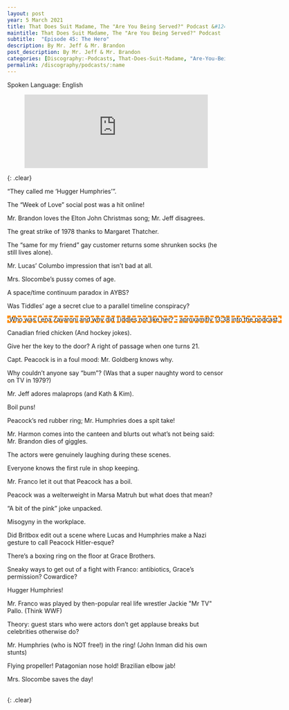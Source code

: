 ```yaml
---
layout: post
year: 5 March 2021
title: That Does Suit Madame, The "Are You Being Served?" Podcast &#124; 5 March 2021
maintitle: That Does Suit Madame, The "Are You Being Served?" Podcast
subtitle:  "Episode 45: The Hero"
description: By Mr. Jeff & Mr. Brandon
post_description: By Mr. Jeff & Mr. Brandon
categories: [Discography:-Podcasts, That-Does-Suit-Madame, "Are-You-Being-Served?", OnThisDay5March]
permalink: /discography/podcasts/:name
---
```


<p>Spoken Language: English</p>

<figure class="fig3">
<iframe src="https://www.listennotes.com/podcasts/that-does-suit/episode-45-the-hero-hLHUt7VZAka/embed/" height="170px" width="100%" style="width: 1px; min-width: 100%;" loading="lazy" frameborder="0" scrolling="no"></iframe>
</figure>

{: .clear}

“They called me ‘Hugger Humphries’”.

The “Week of Love” social post was a hit online!

Mr. Brandon loves the Elton John Christmas song; Mr. Jeff disagrees.

The great strike of 1978 thanks to Margaret Thatcher.

The “same for my friend” gay customer returns some shrunken socks (he still lives alone).

Mr. Lucas’ Columbo impression that isn’t bad at all.

Mrs. Slocombe’s pussy comes of age.

A space/time continuum paradox in AYBS?

Was Tiddles’ age a secret clue to a parallel timeline conspiracy?

<p style="outline: 4px dashed darkorange; outline-offset: -4px;width: max-content;padding: 0 5px;">Who was Lena Zavaroni and why did Tiddles not like her? - aproxamitly 13:38 into the podcast.</p>

Canadian fried chicken (And hockey jokes).

Give her the key to the door? A right of passage when one turns 21.

Capt. Peacock is in a foul mood: Mr. Goldberg knows why.

Why couldn’t anyone say “bum”? (Was that a super naughty word to censor on TV in 1979?)

Mr. Jeff adores malaprops (and Kath & Kim).

Boil puns!

Peacock’s red rubber ring; Mr. Humphries does a spit take!

Mr. Harmon comes into the canteen and blurts out what’s not being said: Mr. Brandon dies of giggles.

The actors were genuinely laughing during these scenes.

Everyone knows the first rule in shop keeping.

Mr. Franco let it out that Peacock has a boil.

Peacock was a welterweight in Marsa Matruh but what does that mean?

“A bit of the pink” joke unpacked.

Misogyny in the workplace.

Did Britbox edit out a scene where Lucas and Humphries make a Nazi gesture to call Peacock Hitler-esque?

There’s a boxing ring on the floor at Grace Brothers.

Sneaky ways to get out of a fight with Franco: antibiotics, Grace’s permission? Cowardice?

Hugger Humphries!

Mr. Franco was played by then-popular real life wrestler Jackie "Mr TV" Pallo. (Think WWF)

Theory: guest stars who were actors don’t get applause breaks but celebrities otherwise do?

Mr. Humphries (who is NOT free!) in the ring! (John Inman did his own stunts)

Flying propeller! Patagonian nose hold! Brazilian elbow jab!

Mrs. Slocombe saves the day!

<br />{: .clear}


